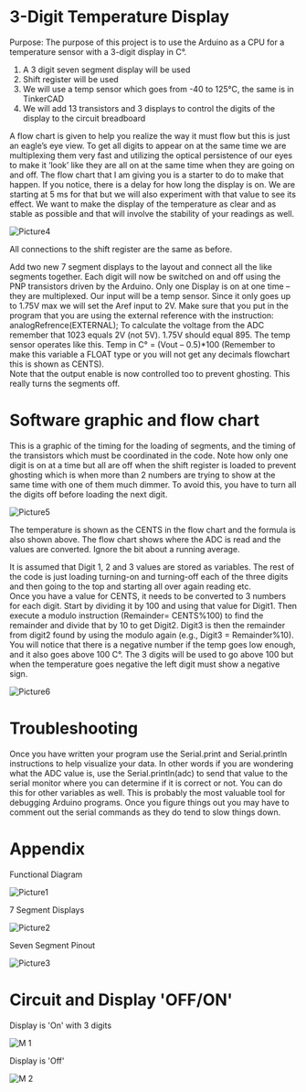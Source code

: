 # 3-Digit Temperature Display
Purpose:  The purpose of this project is to use the Arduino as a CPU for a temperature sensor with a 3-digit display in C°.
1) A 3 digit seven segment display will be used
2) Shift register will be used
3) We will use a temp sensor which goes from -40 to 125°C, the same is in TinkerCAD
4) We will add 13 transistors and 3 displays to control the digits of the display to the circuit breadboard

A flow chart is given to help you realize the way it must flow but this is just an eagle’s eye view.  To get all digits to appear on at the same time we are multiplexing them very fast and utilizing the optical persistence of our eyes to make it ‘look’ like they are all on at the same time when they are going on and off.  The flow chart that I am giving you is a starter to do to make that happen.  If you notice, there is a delay for how long the display is on.  We are starting at 5 ms for that but we will also experiment with that value to see its effect.  We want to make the display of the temperature as clear and as stable as possible and that will involve the stability of your readings as well.

![Picture4](https://user-images.githubusercontent.com/102126445/162957471-09ee89ca-55de-4ff5-a1de-9ac59fb71314.png)

All connections to the shift register are the same as before.

Add two new 7 segment displays to the layout and connect all the like segments together.
Each digit will now be switched on and off using the PNP transistors driven by the Arduino.  Only one Display is on at one time – they are multiplexed.
Our input will be a temp sensor.   Since it only goes up to 1.75V max we will set the Aref input to 2V.  Make sure that you put in the program that you are using the external reference with the instruction:    analogRefrence(EXTERNAL);  To calculate the voltage from the ADC remember that 1023 equals 2V (not 5V).    1.75V should equal 895.
The temp sensor operates like this.   Temp in C° = (Vout – 0.5)*100 (Remember to make this variable a FLOAT type or you will not get any decimals flowchart this is shown as CENTS).  
Note that the output enable is now controlled too to prevent ghosting.  This really turns the segments off.

# Software graphic and flow chart

This is a graphic of the timing for the loading of segments, and the timing of the transistors which must be coordinated in the code.  Note how only one digit is on at a time but all are off when the shift register is loaded to prevent ghosting which is when more than 2 numbers are trying to show at the same time with one of them much dimmer.  To avoid this, you have to turn all the digits off before loading the next digit.

![Picture5](https://user-images.githubusercontent.com/102126445/162957808-4dd2a1e9-5a97-496b-83c5-42a2ec2a2326.jpg)

The temperature is shown as the CENTS in the flow chart and the formula is also shown above.
The flow chart shows where the ADC is read and the values are converted.  Ignore the bit about a running average.

It is assumed that Digit 1, 2 and 3 values are stored as variables. The rest of the code is just loading turning-on and turning-off each of the three digits and then going to the top and starting all over again reading etc.  
Once you have a value for CENTS, it needs to be converted to 3 numbers for each digit.  Start by dividing it by 100 and using that value for Digit1.  Then execute a modulo instruction (Remainder= CENTS%100) to find the remainder and divide that by 10 to get Digit2.  Digit3 is then the remainder from digit2 found by using the modulo again (e.g., Digit3 = Remainder%10).
You will notice that there is a negative number if the temp goes low enough, and it also goes above 100 C°.  The 3 digits will be used to go above 100 but when the temperature goes negative the left digit must show a negative sign.

![Picture6](https://user-images.githubusercontent.com/102126445/162958005-441d8d77-048c-4bfe-b8d4-746a5cabac12.jpg)

# Troubleshooting

Once you have written your program use the Serial.print and Serial.println instructions to help visualize your data.  In other words if you are wondering what the ADC value is, use the Serial.println(adc) to send that value to the serial monitor where you can determine if it is correct or not.  You can do this for other variables as well.  This is probably the most valuable tool for debugging Arduino programs.  Once you figure things out you may have to comment out the serial commands as they do tend to slow things down.

# Appendix

Functional Diagram

![Picture1](https://user-images.githubusercontent.com/102126445/162955051-914b9a16-030e-48aa-a163-f12ef898c75b.png)

7 Segment Displays

![Picture2](https://user-images.githubusercontent.com/102126445/162955338-d6486d01-654b-4b46-9c51-9442e8bcdd76.png)

Seven Segment Pinout

![Picture3](https://user-images.githubusercontent.com/102126445/162955775-5574f02a-6e2e-4218-9ac3-048631a2d78c.png)

# Circuit and Display 'OFF/ON'

Display is 'On' with 3 digits

![M 1](https://user-images.githubusercontent.com/102126445/162612708-85bd3461-f2f5-48e9-885d-58e562ad2547.jpg)

Display is 'Off'

![M 2](https://user-images.githubusercontent.com/102126445/162612710-f25053f4-9967-40ce-b285-a6b36adc2ebe.jpg)

